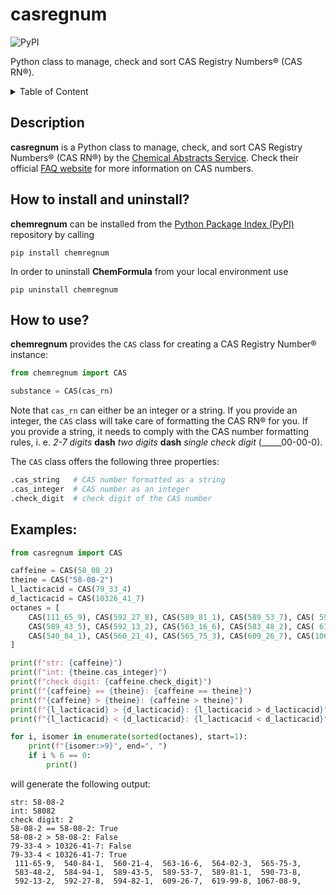 # casregnum

![PyPI](https://img.shields.io/pypi/v/casregnum)

Python class to manage, check and sort CAS Registry Numbers&reg; (CAS RN&reg;).

<details>
<summary>Table of Content</summary>

1. [Description](#description)
2. [How to install and uninstall?](#how-to-install-and-uninstall)
3. [How to use?](#how-to-use)
4. [Examples](#examples)
	
</details>

## Description
**casregnum** is a Python class to manage, check, and sort CAS Registry Numbers&reg; (CAS RN&reg;) by the [Chemical Abstracts Service](https://www.cas.org/). Check their official [FAQ website](https://www.cas.org/support/documentation/chemical-substances/faqs) for more information on CAS numbers.


## How to install and uninstall? 
**chemregnum** can be installed from the [Python Package Index (PyPI)](https://pypi.org/) repository by calling

	pip install chemregnum

In order to uninstall **ChemFormula** from your local environment use

	pip uninstall chemregnum


## How to use?
**chemregnum** provides the `CAS` class for creating a CAS Registry Number&reg; instance:

```Python
from chemregnum import CAS

substance = CAS(cas_rn)
```

Note that `cas_rn` can either be an integer or a string. If you provide an integer, the `CAS` class will take care of formatting the CAS RN&reg; for you. If you provide a string, it needs to comply with the CAS number formatting rules, i. e. *2-7 digits* **dash** *two digits* **dash** *single check digit* (_____00-00-0).

The `CAS` class offers the following three properties:

```Python
.cas_string   # CAS number formatted as a string
.cas_integer  # CAS number as an integer
.check_digit  # check digit of the CAS number
```

## Examples:

```Python
from casregnum import CAS

caffeine = CAS(58_08_2)
theine = CAS("58-08-2")
l_lacticacid = CAS(79_33_4)
d_lacticacid = CAS(10326_41_7)
octanes = [
    CAS(111_65_9), CAS(592_27_8), CAS(589_81_1), CAS(589_53_7), CAS( 590_73_8), CAS(584_94_1),
    CAS(589_43_5), CAS(592_13_2), CAS(563_16_6), CAS(583_48_2), CAS( 619_99_8), CAS(564_02_3),
    CAS(540_84_1), CAS(560_21_4), CAS(565_75_3), CAS(609_26_7), CAS(1067_08_9), CAS(594_82_1),
]

print(f"str: {caffeine}")
print(f"int: {theine.cas_integer}")
print(f"check digit: {caffeine.check_digit}")
print(f"{caffeine} == {theine}: {caffeine == theine}")
print(f"{caffeine} > {theine}: {caffeine > theine}")
print(f"{l_lacticacid} > {d_lacticacid}: {l_lacticacid > d_lacticacid}")
print(f"{l_lacticacid} < {d_lacticacid}: {l_lacticacid < d_lacticacid}")

for i, isomer in enumerate(sorted(octanes), start=1):
    print(f"{isomer:>9}", end=", ")
    if i % 6 == 0:
        print()
```

will generate the following output:

```
str: 58-08-2
int: 58082
check digit: 2
58-08-2 == 58-08-2: True
58-08-2 > 58-08-2: False
79-33-4 > 10326-41-7: False
79-33-4 < 10326-41-7: True
 111-65-9,  540-84-1,  560-21-4,  563-16-6,  564-02-3,  565-75-3,
 583-48-2,  584-94-1,  589-43-5,  589-53-7,  589-81-1,  590-73-8,
 592-13-2,  592-27-8,  594-82-1,  609-26-7,  619-99-8, 1067-08-9,
```

